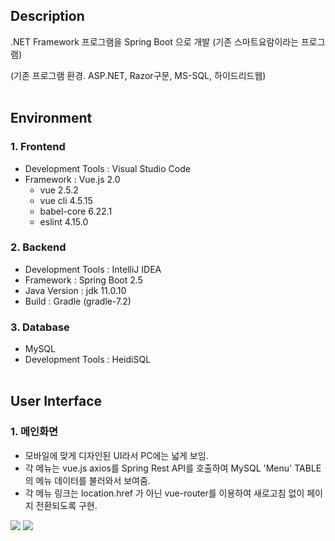 ## Description

 .NET Framework 프로그램을 Spring Boot 으로 개발 (기존 스마트요람이라는 프로그램)
 
(기존 프로그램 환경. ASP.NET, Razor구문, MS-SQL, 하이드리드웹)
<br><br>


## Environment

### 1. Frontend
  - Development Tools : Visual Studio Code
  - Framework : Vue.js 2.0
    - vue 2.5.2
    - vue cli 4.5.15
    - babel-core 6.22.1
    - eslint 4.15.0

### 2. Backend
  - Development Tools : IntelliJ IDEA
  - Framework : Spring Boot 2.5
   - Java Version : jdk 11.0.10
   - Build : Gradle (gradle-7.2)

### 3. Database
  - MySQL
  - Development Tools : HeidiSQL
<br><br>


## User Interface

### 1. 메인화면
  - 모바일에 맞게 디자인된 UI라서 PC에는 넓게 보임.
  - 각 메뉴는 vue.js axios를 Spring Rest API를 호출하여 MySQL 'Menu' TABLE의 메뉴 데이터를 불러와서 보여줌.
  - 각 메뉴 링크는 location.href 가 아닌 vue-router를 이용하여 새로고침 없이 페이지 전환되도록 구현.
<img src="https://user-images.githubusercontent.com/45454552/141891720-ea0fc1de-9614-4af2-8d69-452aa4233827.png">
<img src="https://user-images.githubusercontent.com/45454552/141910595-b48caa7a-016f-4329-a955-a11bfba7e951.png">
